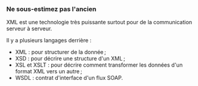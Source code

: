 ### Ne sous-estimez pas l'ancien

XML est une technologie très puissante surtout pour de la communication serveur à serveur.

Il y a plusieurs langages derrière :
- XML : pour structurer de la donnée ;
- XSD : pour décrire une structure d'un XML ;
- XSL et XSLT : pour décrire comment transformer les données d'un format XML vers un autre ;
- WSDL : contrat d'interface d'un flux SOAP.
